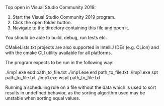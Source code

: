 Top open in Visual Studio Community 2019:

1. Start the Visual Studio Community 2019 program.
2. Click the open folder button.
3. Navigate to the directory containing this file and open it.

You should be able to build, debug, run tests etc.

CMakeLists.txt projects are also supported in IntelliJ IDEs (e.g. CLion) and
with the cmake CLI utility available for all platforms.

The program expects to be run in the following way:

./imp1.exe edd path_to_file.txt
./imp1.exe erd path_to_file.txt
./imp1.exe spt path_to_file.txt
./imp1.exe wspt path_to_file.txt


Running a scheduling rule on a file without the data which is used to sort results in
undefined behavior, as the sorting algorithm used may be unstable when sorting equal values.
